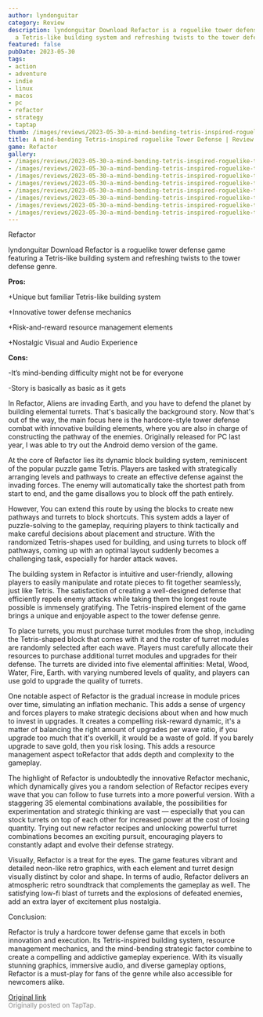 ```yaml
---
author: lyndonguitar
category: Review
description: lyndonguitar Download Refactor is a roguelike tower defense game featuring
  a Tetris-like building system and refreshing twists to the tower defense genre.
featured: false
pubDate: 2023-05-30
tags:
- action
- adventure
- indie
- linux
- macos
- pc
- refactor
- strategy
- taptap
thumb: /images/reviews/2023-05-30-a-mind-bending-tetris-inspired-roguelike-tower-defense--review---refactor-0.avif
title: A mind-bending Tetris-inspired roguelike Tower Defense | Review - Refactor
game: Refactor
gallery:
- /images/reviews/2023-05-30-a-mind-bending-tetris-inspired-roguelike-tower-defense--review---refactor-0.avif
- /images/reviews/2023-05-30-a-mind-bending-tetris-inspired-roguelike-tower-defense--review---refactor-1.avif
- /images/reviews/2023-05-30-a-mind-bending-tetris-inspired-roguelike-tower-defense--review---refactor-2.avif
- /images/reviews/2023-05-30-a-mind-bending-tetris-inspired-roguelike-tower-defense--review---refactor-3.avif
- /images/reviews/2023-05-30-a-mind-bending-tetris-inspired-roguelike-tower-defense--review---refactor-4.avif
- /images/reviews/2023-05-30-a-mind-bending-tetris-inspired-roguelike-tower-defense--review---refactor-5.avif
- /images/reviews/2023-05-30-a-mind-bending-tetris-inspired-roguelike-tower-defense--review---refactor-6.avif
- /images/reviews/2023-05-30-a-mind-bending-tetris-inspired-roguelike-tower-defense--review---refactor-7.avif
---
```

Refactor

lyndonguitar
Download
Refactor is a roguelike tower defense game featuring a Tetris-like building system and refreshing twists to the tower defense genre.


**Pros:**


+Unique but familiar Tetris-like building system

+Innovative tower defense mechanics

+Risk-and-reward resource management elements

+Nostalgic Visual and Audio Experience


**Cons:**


-It’s mind-bending difficulty might not be for everyone

-Story is basically as basic as it gets

In Refactor, Aliens are invading Earth, and you have to defend the planet by building elemental turrets. That's basically the background story. Now that's out of the way, the main focus here is the hardcore-style tower defense combat with innovative building elements, where you are also in charge of constructing the pathway of the enemies. Originally released for PC last year, I was able to try out the Android demo version of the game.

At the core of Refactor lies its dynamic block building system, reminiscent of the popular puzzle game Tetris. Players are tasked with strategically arranging levels and pathways to create an effective defense against the invading forces. The enemy will automatically take the shortest path from start to end, and the game disallows you to block off the path entirely.

However, You can extend this route by using the blocks to create new pathways and turrets to block shortcuts. This system adds a layer of puzzle-solving to the gameplay, requiring players to think tactically and make careful decisions about placement and structure. With the randomized Tetris-shapes used for building, and using turrets to block off pathways, coming up with an optimal layout suddenly becomes a challenging task, especially for harder attack waves.

The building system in Refactor is intuitive and user-friendly, allowing players to easily manipulate and rotate pieces to fit together seamlessly, just like Tetris. The satisfaction of creating a well-designed defense that efficiently repels enemy attacks while taking them the longest route possible is immensely gratifying. The Tetris-inspired element of the game brings a unique and enjoyable aspect to the tower defense genre.

To place turrets, you must purchase turret modules from the shop, including the Tetris-shaped block that comes with it and the roster of turret modules are randomly selected after each wave. Players must carefully allocate their resources to purchase additional turret modules and upgrades for their defense. The turrets are divided into five elemental affinities:  Metal, Wood, Water, Fire, Earth. with varying numbered levels of quality, and players can use gold to upgrade the quality of turrets.

One notable aspect of Refactor is the gradual increase in module prices over time, simulating an inflation mechanic. This adds a sense of urgency and forces players to make strategic decisions about when and how much to invest in upgrades. It creates a compelling risk-reward dynamic, it's a matter of balancing the right amount of upgrades per wave ratio, if you upgrade too much that it's overkill, it would be a waste of gold. If you barely upgrade to save gold, then you risk losing. This adds a resource management aspect toRefactor that adds depth and complexity to the gameplay.

The highlight of Refactor is undoubtedly the innovative Refactor mechanic, which dynamically gives you a random selection of Refactor recipes every wave that you can follow to fuse turrets into a more powerful version. With a staggering 35 elemental combinations available, the possibilities for experimentation and strategic thinking are vast — especially that you can stock turrets on top of each other for increased power at the cost of losing quantity. Trying out new refactor recipes and unlocking powerful turret combinations becomes an exciting pursuit, encouraging players to constantly adapt and evolve their defense strategy.

Visually, Refactor is a treat for the eyes. The game features vibrant and detailed neon-like retro graphics, with each element and turret design visually distinct by color and shape. In terms of audio, Refactor delivers an atmospheric retro soundtrack that complements the gameplay as well. The satisfying low-fi blast of turrets and the explosions of defeated enemies, add an extra layer of excitement plus nostalgia.

Conclusion:

Refactor is truly a hardcore tower defense game that excels in both innovation and execution. Its Tetris-inspired building system, resource management mechanics, and the mind-bending strategic factor combine to create a compelling and addictive gameplay experience. With its visually stunning graphics, immersive audio, and diverse gameplay options, Refactor is a must-play for fans of the genre while also accessible for newcomers alike.

[Original link](https://www.taptap.io/post/5718791)<br><span style="font-size: 0.95em; color: #888;">Originally posted on TapTap.</span>